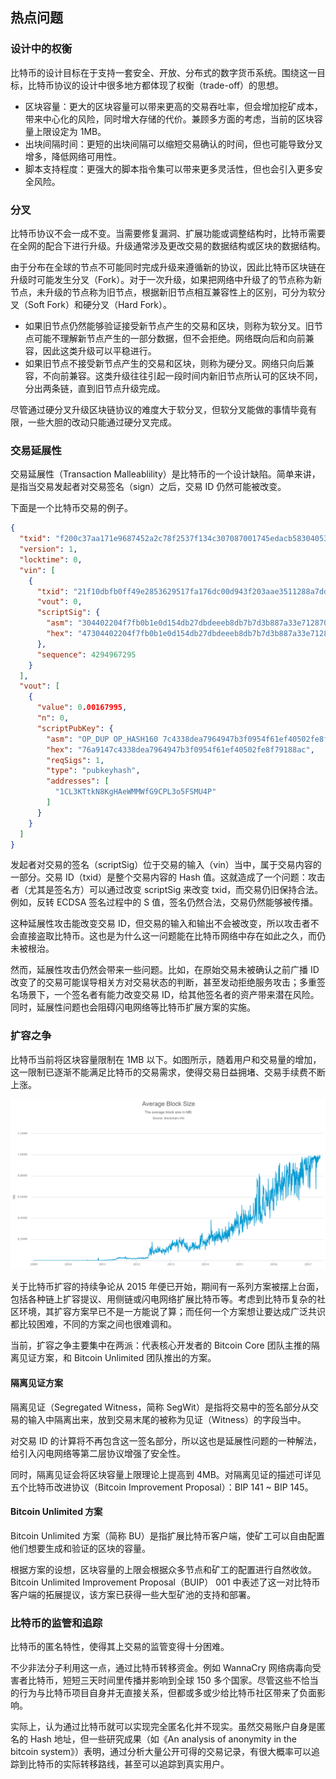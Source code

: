## 热点问题

### 设计中的权衡

比特币的设计目标在于支持一套安全、开放、分布式的数字货币系统。围绕这一目标，比特币协议的设计中很多地方都体现了权衡（trade-off）的思想。

* 区块容量：更大的区块容量可以带来更高的交易吞吐率，但会增加挖矿成本，带来中心化的风险，同时增大存储的代价。兼顾多方面的考虑，当前的区块容量上限设定为 1MB。
* 出块间隔时间：更短的出块间隔可以缩短交易确认的时间，但也可能导致分叉增多，降低网络可用性。
* 脚本支持程度：更强大的脚本指令集可以带来更多灵活性，但也会引入更多安全风险。

### 分叉

比特币协议不会一成不变。当需要修复漏洞、扩展功能或调整结构时，比特币需要在全网的配合下进行升级。升级通常涉及更改交易的数据结构或区块的数据结构。

由于分布在全球的节点不可能同时完成升级来遵循新的协议，因此比特币区块链在升级时可能发生分叉（Fork）。对于一次升级，如果把网络中升级了的节点称为新节点，未升级的节点称为旧节点，根据新旧节点相互兼容性上的区别，可分为软分叉（Soft Fork）和硬分叉（Hard Fork）。

* 如果旧节点仍然能够验证接受新节点产生的交易和区块，则称为软分叉。旧节点可能不理解新节点产生的一部分数据，但不会拒绝。网络既向后和向前兼容，因此这类升级可以平稳进行。
* 如果旧节点不接受新节点产生的交易和区块，则称为硬分叉。网络只向后兼容，不向前兼容。这类升级往往引起一段时间内新旧节点所认可的区块不同，分出两条链，直到旧节点升级完成。

尽管通过硬分叉升级区块链协议的难度大于软分叉，但软分叉能做的事情毕竟有限，一些大胆的改动只能通过硬分叉完成。

### 交易延展性

交易延展性（Transaction Malleablility）是比特币的一个设计缺陷。简单来讲，是指当交易发起者对交易签名（sign）之后，交易 ID 仍然可能被改变。

下面是一个比特币交易的例子。

```json
{
  "txid": "f200c37aa171e9687452a2c78f2537f134c307087001745edacb58304053db20",
  "version": 1,
  "locktime": 0,
  "vin": [
    {
      "txid": "21f10dbfb0ff49e2853629517fa176dc00d943f203aae3511288a7dd89280ac2",
      "vout": 0,
      "scriptSig": {
        "asm": "304402204f7fb0b1e0d154db27dbdeeeb8db7b7d3b887a33e712870503438d8be2d66a0102204782a2714215dc0d581e1d435b41bc6eced2c213c9ba0f993e7fcf468bb5d311[ALL] 025840d511c4bc6690916270a54a6e9290fab687f512c18eb2df0428fa69a26299",
        "hex": "47304402204f7fb0b1e0d154db27dbdeeeb8db7b7d3b887a33e712870503438d8be2d66a0102204782a2714215dc0d581e1d435b41bc6eced2c213c9ba0f993e7fcf468bb5d3110121025840d511c4bc6690916270a54a6e9290fab687f512c18eb2df0428fa69a26299"
      },
      "sequence": 4294967295
    }
  ],
  "vout": [
    {
      "value": 0.00167995,
      "n": 0,
      "scriptPubKey": {
        "asm": "OP_DUP OP_HASH160 7c4338dea7964947b3f0954f61ef40502fe8f791 OP_EQUALVERIFY OP_CHECKSIG",
        "hex": "76a9147c4338dea7964947b3f0954f61ef40502fe8f79188ac",
        "reqSigs": 1,
        "type": "pubkeyhash",
        "addresses": [
          "1CL3KTtkN8KgHAeWMMWfG9CPL3o5FSMU4P"
        ]
      }
    }
  ]
}
```

发起者对交易的签名（scriptSig）位于交易的输入（vin）当中，属于交易内容的一部分。交易 ID（txid）是整个交易内容的 Hash 值。这就造成了一个问题：攻击者（尤其是签名方）可以通过改变 scriptSig 来改变 txid，而交易仍旧保持合法。例如，反转 ECDSA 签名过程中的 S 值，签名仍然合法，交易仍然能够被传播。

这种延展性攻击能改变交易 ID，但交易的输入和输出不会被改变，所以攻击者不会直接盗取比特币。这也是为什么这一问题能在比特币网络中存在如此之久，而仍未被根治。

然而，延展性攻击仍然会带来一些问题。比如，在原始交易未被确认之前广播 ID 改变了的交易可能误导相关方对交易状态的判断，甚至发动拒绝服务攻击；多重签名场景下，一个签名者有能力改变交易 ID，给其他签名者的资产带来潜在风险。同时，延展性问题也会阻碍闪电网络等比特币扩展方案的实施。

### 扩容之争

比特币当前将区块容量限制在 1MB 以下。如图所示，随着用户和交易量的增加，这一限制已逐渐不能满足比特币的交易需求，使得交易日益拥堵、交易手续费不断上涨。

![日益增加的区块容量](_images/block_size.png)

关于比特币扩容的持续争论从 2015 年便已开始，期间有一系列方案被摆上台面，包括各种链上扩容提议、用侧链或闪电网络扩展比特币等。考虑到比特币复杂的社区环境，其扩容方案早已不是一方能说了算；而任何一个方案想让要达成广泛共识都比较困难，不同的方案之间也很难调和。

当前，扩容之争主要集中在两派：代表核心开发者的 Bitcoin Core 团队主推的隔离见证方案，和 Bitcoin Unlimited 团队推出的方案。

#### 隔离见证方案

隔离见证（Segregated Witness，简称 SegWit）是指将交易中的签名部分从交易的输入中隔离出来，放到交易末尾的被称为见证（Witness）的字段当中。

对交易 ID 的计算将不再包含这一签名部分，所以这也是延展性问题的一种解法，给引入闪电网络等第二层协议增强了安全性。

同时，隔离见证会将区块容量上限理论上提高到 4MB。对隔离见证的描述可详见五个比特币改进协议（Bitcoin Improvement Proposal）：BIP 141 ~ BIP 145。

#### Bitcoin Unlimited 方案

Bitcoin Unlimited 方案（简称 BU）是指扩展比特币客户端，使矿工可以自由配置他们想要生成和验证的区块的容量。

根据方案的设想，区块容量的上限会根据众多节点和矿工的配置进行自然收敛。Bitcoin Unlimited Improvement Proposal（BUIP） 001 中表述了这一对比特币客户端的拓展提议，该方案已获得一些大型矿池的支持和部署。

### 比特币的监管和追踪

比特币的匿名特性，使得其上交易的监管变得十分困难。

不少非法分子利用这一点，通过比特币转移资金。例如 WannaCry 网络病毒向受害者比特币，短短三天时间里传播并影响到全球 150 多个国家。尽管这些不恰当的行为与比特币项目自身并无直接关系，但都或多或少给比特币社区带来了负面影响。

实际上，认为通过比特币就可以实现完全匿名化并不现实。虽然交易账户自身是匿名的 Hash 地址，但一些研究成果（如《An analysis of anonymity in the bitcoin system》）表明，通过分析大量公开可得的交易记录，有很大概率可以追踪到比特币的实际转移路线，甚至可以追踪到真实用户。

